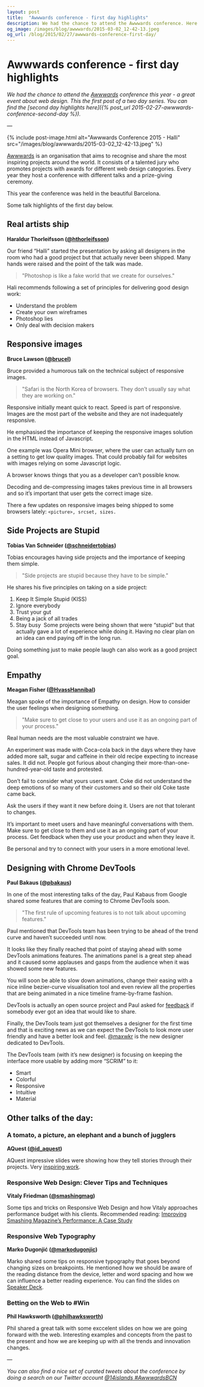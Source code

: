 ```yaml
---
layout: post
title:  "Awwwards conference - first day highlights"
description: We had the chance to attend the Awwwards conference. Here are the talks highlights of the first day.
og_image: /images/blog/awwwards/2015-03-02_12-42-13.jpeg
og_url: /blog/2015/02/27/awwwards-conference-first-day/
---
```


# Awwwards conference - first day highlights

*We had the chance to attend the [Awwwards](http://conference.awwwards.com/) conference this year - a great event about web design. This the first post of a two day series. You can find the [second day highlights here]({% post_url 2015-02-27-awwwards-conference-second-day %}).*

—

{% include post-image.html alt="Awwwards Conference 2015 - Halli" src="/images/blog/awwwards/2015-03-02_12-42-13.jpeg" %}

[Awwwards](http://conference.awwwards.com/) is an organisation that aims to recognise and share the most inspiring projects around the world. It consists of a talented jury who promotes projects with awards for different web design categories. Every year they host a conference with different talks and a prize-giving ceremony.

This year the conference was held in the beautiful Barcelona.

Some talk highlights of the first day below.

## Real artists ship
**Haraldur Thorleifsson ([@hthorleifsson](http://twitter.com/hthorleifsson))**

Our friend “Halli” started the presentation by asking all designers in the room who had a good project but that actually never been shipped. Many hands were raised and the point of the talk was made.

> "Photoshop is like a fake world that we create for ourselves."

Hali recommends following a set of principles for delivering good design work:

- Understand the problem
- Create your own wireframes
- Photoshop lies
- Only deal with decision makers

## Responsive images
**Bruce Lawson ([@brucel](http://twitter.com/brucel))**

Bruce provided a humorous talk on the technical subject of responsive images.

> "Safari is the North Korea of browsers. They don’t usually say what they are working on."

Responsive initially meant quick to react. Speed is part of responsive. Images are the most part of the website and they are not inadequately responsive.

He emphasised the importance of keeping the responsive images solution in the HTML instead of Javascript.

One example was Opera Mini browser, where the user can actually turn on a setting to get low quality images. That could probably fail for websites  with images relying on some Javascript logic.

A browser knows things that you as a developer can’t possible know.

Decoding and de-compressing images takes previous time in all browsers and so it’s important that user gets the correct image size.

There a few updates on responsive images being shipped to some browsers lately: `<picture>, srcset, sizes.`

## Side Projects are Stupid
**Tobias Van Schneider ([@schneidertobias](http://twitter.com/))**

Tobias encourages having side projects and the importance of keeping them simple.

> "Side projects are stupid because they have to be simple."

He shares his five principles on taking on a side project:

1. Keep It Simple Stupid (KISS)
2. Ignore everybody
3. Trust your gut
4. Being a jack of all trades
5. Stay busy 
Some projects were being shown that were “stupid” but that actually gave a lot of experience while doing it. Having no clear plan on an idea can end paying off in the long run.

Doing something just to make people laugh can also work as a good project goal.

## Empathy
**Meagan Fisher ([@HvassHannibal](http://twitter.com/))**

Meagan spoke of the importance of Empathy on design. How to consider the user feelings when designing something.

> "Make sure to get close to your users and use it as an ongoing part of your process."

Real human needs are the most valuable constraint we have.

An experiment was made with Coca-cola back in the days where they have added more salt, sugar and caffeine in their old recipe expecting to increase sales. It did not. People got furious about changing their more-than-one-hundred-year-old  taste and protested.

Don’t fail to consider what yours users want. Coke did not understand the deep emotions of so many of their customers and so their old Coke taste came back.

Ask the users if they want it new before doing it. Users are not that tolerant to changes.

It’s important to meet users and have meaningful conversations with them. Make sure to get close to them and use it as an ongoing part of your process. Get feedback when they use your product and when they leave it.

Be personal and try to connect with your users in a more emotional level.

## Designing with Chrome DevTools
**Paul Bakaus ([@pbakaus](http://twitter.com/))**

In one of the most interesting talks of the day, Paul Kabaus from Google shared some features that are coming to Chrome DevTools soon.

> "The first rule of upcoming features is to not talk about upcoming features."

Paul mentioned that DevTools team has been trying to be ahead of the trend curve and haven’t succeeded until now.

It looks like they finally reached that point of staying ahead with some DevTools animations features. The animations panel is a great step ahead and it caused some applauses and gasps from the audience when it was showed some new features.

You will soon be able to slow down animations, change their easing with a nice inline bezier-curve visualisation tool and even review all the properties that are being animated in a nice timeline frame-by-frame fashion.

DevTools is actually an open source project and Paul asked for [feedback](https://trello.com/b/GKotpgkR/devtools-for-designers) if somebody ever got an idea that would like to share.

Finally, the DevTools team just got themselves a designer for the first time and that is exciting news as we can expect the DevTools to look more user friendly and have a better look and feel. [@maxwkr](http://twitter.com/maxwkr) is the new designer dedicated to DevTools.

The DevTools team (with it’s new designer) is focusing on keeping the interface more usable by adding more “SCRIM” to it:

- Smart
- Colorful
- Responsive
- Intuitive
- Material

## Other talks of the day:

### A tomato, a picture, an elephant and a bunch of jugglers
**AQuest ([@id_aquest](http://twitter.com/id_aquest))**

AQuest impressive slides were showing how they tell stories through their projects. Very [inspiring work](www.aquest.it).

### Responsive Web Design: Clever Tips and Techniques
**Vitaly Friedman ([@smashingmag](http://twitter.com/smashingmag))**

Some tips and tricks on Responsive Web Design and how Vitaly approaches performance budget with his clients. Recommended reading: [Improving Smashing Magazine’s Performance: A Case Study](http://www.smashingmagazine.com/2014/09/08/improving-smashing-magazine-performance-case-study/)

### Responsive Web Typography
**Marko Dugonjić ([@markodugonjic](http://twitter.com/markodugonjic))**

Marko shared some tips on responsive typography that goes beyond  changing sizes on breakpoints. He mentioned how we should be aware of the reading distance from the device, letter and word spacing and how we can influence a better reading experience. You can find the slides on [Speaker Deck](https://speakerdeck.com/maratz/responsive-web-typography-at-awwwards-barcelona).

### Betting on the Web to #Win
**Phil Hawksworth ([@philhawksworth](http://twitter.com/philhawksworth))**

Phil shared a great talk with some exccelent slides on how we are going forward with the web. Interesting examples and concepts from the past to the present and how we are keeping up with all the trends and innovation changes.

—

_You can also find a nice set of curated tweets about the conference by doing a search on our Twitter account [@14islands #AwwwardsBCN](https://twitter.com/search?q=%4014islands%20%23AwwwardsBCN&src=typd)_